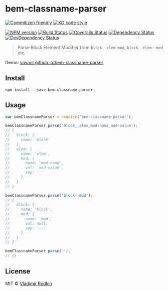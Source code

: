 # bem-classname-parser

[![Commitizen friendly][commitizen-image]][commitizen-url]
[![XO code style][codestyle-image]][codestyle-url]

[![NPM version][npm-image]][npm-url]
[![Build Status][travis-image]][travis-url]
[![Coveralls Status][coveralls-image]][coveralls-url]
[![Dependency Status][depstat-image]][depstat-url]
[![DevDependency Status][depstat-dev-image]][depstat-dev-url]

> Parse Block Element Modifier from `block__elem_mod`, `block__elem--mod` etc.

Demo: [vovanr.github.io/bem-classname-parser][demo]

## Install

```
npm install --save bem-classname-parser
```

## Usage

```js
var bemClassnameParser = require('bem-classname-parser');

bemClassnameParser.parse('block__elem_mod-name_mod-value');
// {
//   block: {
//     name: 'block'
//   },
//   elem: {
//     name: 'elem',
//     mod: {
//       name: 'mod-name',
//       val: 'mod-value',
//       sep: '_'
//     }
//   }
// }

bemClassnameParser.parse('block--mod');
// {
//   block: {
//     name: 'block',
//     mod: {
//       name: 'mod',
//       val: null,
//       sep: '--'
//     }
//   }
// }

bemClassnameParser.parse('');
// {}
```

## License
MIT © [Vladimir Rodkin](https://github.com/VovanR)

[demo]: http://vovanr.github.io/bem-classname-parser

[commitizen-url]: http://commitizen.github.io/cz-cli/
[commitizen-image]: https://img.shields.io/badge/commitizen-friendly-brightgreen.svg?style=flat-square

[codestyle-url]: https://github.com/sindresorhus/xo
[codestyle-image]: https://img.shields.io/badge/code_style-XO-5ed9c7.svg?style=flat-square

[npm-url]: https://npmjs.org/package/bem-classname-parser
[npm-image]: http://img.shields.io/npm/v/bem-classname-parser.svg?style=flat-square

[travis-url]: https://travis-ci.org/VovanR/bem-classname-parser
[travis-image]: http://img.shields.io/travis/VovanR/bem-classname-parser.svg?style=flat-square

[coveralls-url]: https://coveralls.io/r/VovanR/bem-classname-parser
[coveralls-image]: http://img.shields.io/coveralls/VovanR/bem-classname-parser.svg?style=flat-square

[depstat-url]: https://david-dm.org/VovanR/bem-classname-parser
[depstat-image]: https://david-dm.org/VovanR/bem-classname-parser.svg?style=flat-square

[depstat-dev-url]: https://david-dm.org/VovanR/bem-classname-parser
[depstat-dev-image]: https://david-dm.org/VovanR/bem-classname-parser/dev-status.svg?style=flat-square
